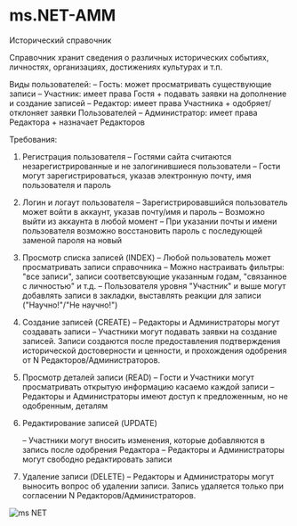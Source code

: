 # ms.NET-AMM

Исторический справочник

Справочник хранит сведения о различных исторических событиях, личностях, организациях, достижениях культурах и т.п.

Виды пользователей:
– Гость: может просматривать существующие записи
– Участник: имеет права Гостя + подавать заявки на дополнение и создание записей
– Редактор: имеет права Участника + одобряет/отклоняет заявки Пользователей
– Администратор: имеет права Редактора + назначает Редакторов

Требования:

1. Регистрация пользователя
 – Гостями сайта считаются незарегистрированные и не залогинившиеся пользователи
 – Гости могут зарегистрироваться, указав электронную почту, имя пользователя и пароль

2. Логин и логаут пользователя
   – Зарегистрировавшийся пользователь может войти в аккаунт, указав почту/имя и пароль
   – Возможно выйти из аккаунта в любой момент
   – При указании почты и имени пользователя возможно восстановить пароль с последующей заменой пароля на новый

3. Просмотр списка записей (INDEX)
    – Любой пользователь может просматривать записи справочника
    – Можно настраивать фильтры: "все записи", записи соответсвующие указанным годам, "связанное с личностью" и т.д.
    – Пользователя уровня "Участник" и выше могут добавлять записи в закладки, выставлять реакции для записи ("Научно!"/"Не научно!")

4. Создание записей (CREATE)
    – Редакторы и Администраторы могут создавать записи
    – Участники могут подавать заявки на создание записей. Записи создаются после предоставления подтверждения исторической достоверности и ценности, и прохождения одобрения от N Редакторов/Администраторов.

11. Просмотр деталей записи (READ)
    – Гости и Участники могут просматривать открытую информацию касаемо каждой записи
    – Редакторы и Администраторы имеют доступ к предложенным, но не одобренным, деталям

12. Редактирование записей (UPDATE)

    – Участники могут вносить изменения, которые добавляются в запись после одобрения Редактора
    – Редакторы и Администраторы могут свободно редактировать записи

13. Удаление записи (DELETE)
    – Редакторы и Администраторы могут выносить вопрос об удалении записи. Запись удаляется только при согласении N Редакторов/Администраторов.



![ms NET](https://github.com/user-attachments/assets/4b477b84-8e28-4e96-a4bd-e3baaf1d8899)

